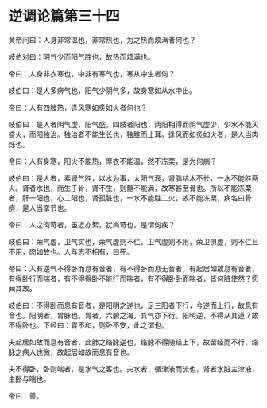# 逆调论篇第三十四



黄帝问曰：人身非常温也，非常热也，为之热而烦满者何也？


岐伯对曰：阴气少而阳气胜也，故热而烦满也。


帝曰：人身非衣寒也，中非有寒气也，寒从中生者何？


岐伯曰：是人多痹气也，阳气少阴气多，故身寒如从水中出。


帝曰：人有四肢热，逢风寒如炙如火者何也？


岐伯曰：是人者阴气虚，阳气盛，四肢者阳也，两阳相得而阴气虚少，少水不能灭盛火，而阳独治。独治者不能生长也，独胜而止耳。逢风而如炙如火者，是人当肉烁也。


帝曰：人有身寒，阳火不能热，厚衣不能温，然不冻栗，是为何病？


岐伯曰：是人者，素肾气胜，以水为事，太阳气衰，肾脂枯木不长，一水不能胜两火。肾者水也，而生于骨，肾不生，则髓不能满，故寒甚至骨也。所以不能冻栗者，肝一阳也，心二阳也，肾孤脏也，一水不能胜二火，故不能冻栗，病名曰骨痹，是人当挛节也。


帝曰：人之肉苛者，虽近亦絮，犹尚苛也，是谓何疾？


岐伯曰：荣气虚，卫气实也，荣气虚则不仁，卫气虚则不用，荣卫俱虚，则不仁且不用，肉如故也。人与志不相有，曰死。


帝曰：人有逆气不得卧而息有音者，有不得卧而息无音者，有起居如故息有音者，有得卧行而喘者，有不得得卧不能行而喘者，有不得卧卧而喘者，皆何脏使然？愿闻其故。


岐伯曰：不得卧而息有音者，是阳明之逆也，足三阳者下行，今逆而上行，故息有音也。阳明者，胃脉也，胃者，六腑之海，其气亦下行。阳明逆，不得从其道？故不得卧也。下经曰：胃不和，则卧不安，此之谓也。


夫起居如故而息有音者，此肺之络脉逆也，络脉不得随经上下，故留经而不行，络脉之病人也微，故起居如故而息有音也。


夫不得卧，卧则喘者，是水气之客也。夫水者，循津液而流也，肾者水脏主津液，主卧与喘也。


帝曰：善。
